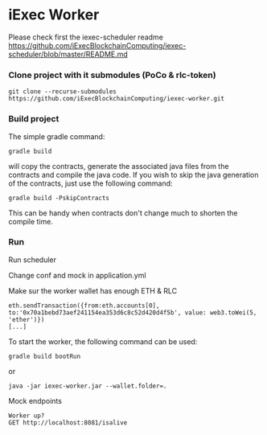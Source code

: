 # iExec Worker


Please check first the iexec-scheduler readme 
https://github.com/iExecBlockchainComputing/iexec-scheduler/blob/master/README.md

### Clone project with it submodules (PoCo & rlc-token)

```
git clone --recurse-submodules https://github.com/iExecBlockchainComputing/iexec-worker.git
```

### Build project
The simple gradle command:
```
gradle build
```
will copy the contracts, generate the associated java files from the contracts and compile the java code.
If you wish to skip the java generation of the contracts, just use the following command:
```
gradle build -PskipContracts
```
This can be handy when contracts don't change much to shorten the compile time.

### Run

Run scheduler

Change conf and mock in application.yml 


Make sur the worker wallet has enough ETH & RLC
```
eth.sendTransaction({from:eth.accounts[0], to:'0x70a1bebd73aef241154ea353d6c8c52d420d4f5b', value: web3.toWei(5, 'ether')})
[...]
```



To start the worker, the following command can be used:
```
gradle build bootRun
```
or
```
java -jar iexec-worker.jar --wallet.folder=.
```


Mock endpoints
```
Worker up?
GET http://localhost:8081/isalive

```



